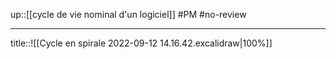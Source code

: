 up::[[cycle de vie nominal d'un logiciel]]
#PM #no-review  

---



title::![[Cycle en spirale 2022-09-12 14.16.42.excalidraw|100%]]